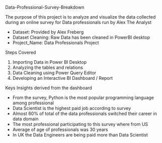 Data-Professional-Survey-Breakdown  

The purpose of this project is to analyze and visualize the data collected during an online survey for Data professionals run by Alex The Analyst
  - Dataset: Provided by Alex Freberg
  - Dataset Cleaning: Raw Data has been cleaned in PowerBI desktop
  - Project_Name: Data Professionals Project

Steps Covered
1.	Importing Data in Power BI Desktop
2.	Analyzing the tables and relations
3.	Data Cleaning using Power Query Editor
4.	Developing an Interactive BI Dashboard / Report

Keys Insights derived from the dashboard
  - From the survey, Python is the most popular programming language among professional
  - Data Scientist is the highest paid job according to survey
  - Almost 60% of total of the data professionals switched their career in data domain
  - The most professional participating to this survey where from US
  - Average of age of professionals was 30 years
  - In UK the Data Engineers are being paid more than Data Scientist 



